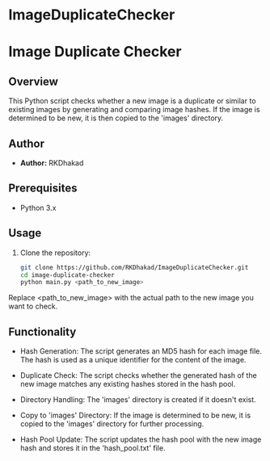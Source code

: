 # ImageDuplicateChecker
# Image Duplicate Checker

## Overview

This Python script checks whether a new image is a duplicate or similar to existing images by generating and comparing image hashes. If the image is determined to be new, it is then copied to the 'images' directory.

## Author

- **Author:** RKDhakad

## Prerequisites

- Python 3.x

## Usage

1. Clone the repository:

   ```bash
   git clone https://github.com/RKDhakad/ImageDuplicateChecker.git
   cd image-duplicate-checker
   python main.py <path_to_new_image>

Replace <path_to_new_image> with the actual path to the new image you want to check.

## Functionality
- Hash Generation:
   The script generates an MD5 hash for each image file.
   The hash is used as a unique identifier for the content of the image.

- Duplicate Check:
   The script checks whether the generated hash of the new image matches any existing hashes stored in the hash pool.

- Directory Handling:
   The 'images' directory is created if it doesn't exist.

- Copy to 'images' Directory:
   If the image is determined to be new, it is copied to the 'images' directory for further processing.

- Hash Pool Update:
   The script updates the hash pool with the new image hash and stores it in the 'hash_pool.txt' file.
